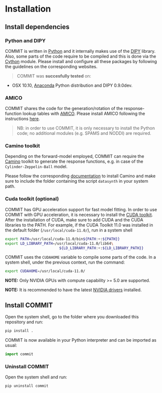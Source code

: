 # Installation


## Install dependencies

### Python and DIPY

COMMIT is written in [Python](https://www.python.org/) and it internally makes use of the [DIPY](http://dipy.org) library. Also, some parts of the code require to be compiled and this is done via the [Cython](http://cython.org/) module.
Please install and configure all these packages by following the guidelines on the corresponding websites.

> COMMIT was **succesfully tested** on:  
  - OSX 10.10, [Anaconda](http://docs.continuum.io/anaconda/) Python distribution and DIPY 0.9.0dev.

### AMICO

COMMIT shares the code for the generation/rotation of the response-function lookup tables with [AMICO](https://github.com/daducci/AMICO). Please install AMICO following the instructions [here](https://github.com/daducci/AMICO).

> NB: in order to use COMMIT, it is only necessary to install the Python code; no additional modules (e.g. SPAMS and NODDI) are required.

### Camino toolkit

Depending on the forward-model employed, COMMIT can require the [Camino](http://camino.org.uk) toolkit to generate the response functions, e.g. in case of the `Cylinder-Zeppelin-Ball` model.

Please follow the corresponding [documentation](http://cmic.cs.ucl.ac.uk/camino//index.php?n=Main.Installation) to install Camino and make sure to include the folder containing the script `datasynth` in your system path.

### Cuda toolkit (optional)

COMMIT has GPU acceleration support for fast model fitting. In order to use COMMIT with GPU acceleration, it is necessary to install the [CUDA toolkit](https://docs.nvidia.com/cuda/cuda-quick-start-guide/index.html#introduction). After the installation of CUDA, make sure to add CUDA and the CUDA libraries to the PATH. For example, if the CUDA Toolkit 11.0 was installed in the default folder (`/usr/local/cuda-11.0/`), run in a system shell

```bash
export PATH=/usr/local/cuda-11.0/bin${PATH:+:${PATH}}
export LD_LIBRARY_PATH=/usr/local/cuda-11.0/lib64\
                         ${LD_LIBRARY_PATH:+:${LD_LIBRARY_PATH}}
```

COMMIT uses the `CUDAHOME` variable to compile some parts of the code. In a system shell, under the previous context, run the command:

```bash
export CUDAHOME=/usr/local/cuda-11.0/
```

**NOTE:** Only NVIDIA GPUs with compute capability >= 5.0 are supported.

**NOTE:** It is recommended to have the latest [NVIDIA drivers](https://www.nvidia.com/Download/index.aspx?lang=en-us) installed.

## Install COMMIT

Open the system shell, go to the folder where you downloaded this repository and run:

```bash
pip install .
```

COMMIT is now available in your Python interpreter and can be imported as usual:

```python
import commit
```

### Uninstall COMMIT

Open the system shell and run:

```bash
pip uninstall commit
```
